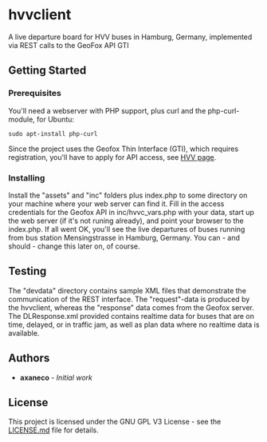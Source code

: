 # hvvclient
A live departure board for HVV buses in Hamburg, Germany, implemented via REST calls to the GeoFox API GTI

## Getting Started

### Prerequisites

You'll need a webserver with PHP support, plus curl and the php-curl-module, for Ubuntu:
```
sudo apt-install php-curl
```
Since the project uses the Geofox Thin Interface (GTI), which requires registration, you'll have to apply for API access, see [HVV page](https://www.hvv.de/de/fahrplaene/abruf-fahrplaninfos/datenabruf).

### Installing

Install the "assets" and "inc" folders plus index.php to some directory on your machine where your web server can find it. Fill in the access credentials for the Geofox API in inc/hvvc_vars.php with your data, start up the web server (if it's not runing already), and point your browser to the index.php. If all went OK, you'll see the live departures of buses running from bus station Mensingstrasse in Hamburg, Germany. You can - and should - change this later on, of course.

## Testing

The "devdata" directory contains sample XML files that demonstrate the communication of the REST interface.
The "request"-data is produced by the hvvclient, whereas the "response" data comes from the Geofox server.
The DLResponse.xml provided contains realtime data for buses that are on time, delayed, or in traffic jam, as well as plan data where no realtime data is available.

## Authors

* **axaneco** - *Initial work*

## License

This project is licensed under the GNU GPL V3 License - see the [LICENSE.md](LICENSE.md) file for details.
